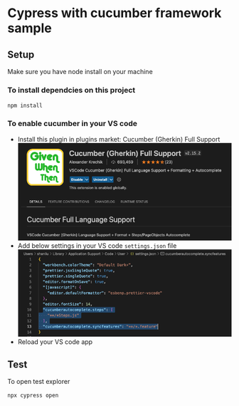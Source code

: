 # Cypress with cucumber framework sample

## Setup

Make sure you have node install on your machine

### To install dependcies on this project

```
npm install
```

### To enable cucumber in your VS code

- Install this plugin in plugins market: Cucumber (Gherkin) Full Support
  ![alt text](assets/cucumber.png)
- Add below settings in your VS code `settings.json` file
  ![alt text](assets/settings.png)
- Reload your VS code app

## Test

To open test explorer

```
npx cypress open
```
